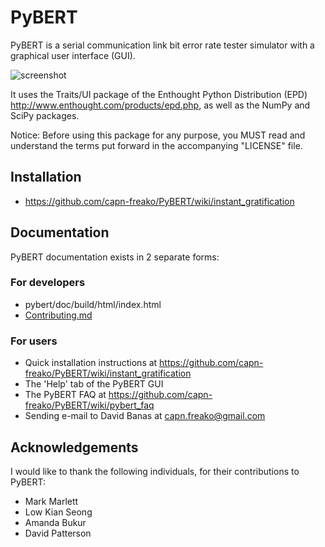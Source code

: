 # PyBERT

PyBERT is a serial communication link bit error rate tester simulator with a graphical user interface (GUI).

![screenshot](pybert/screen_shot.png)

It uses the Traits/UI package of the Enthought Python Distribution (EPD) <http://www.enthought.com/products/epd.php>,
as well as the NumPy and SciPy packages.

Notice: Before using this package for any purpose, you MUST read and understand the terms put forward in the accompanying "LICENSE" file.

## Installation

- <https://github.com/capn-freako/PyBERT/wiki/instant_gratification>

## Documentation

PyBERT documentation exists in 2 separate forms:

### For developers

- pybert/doc/build/html/index.html
- [Contributing.md](docs/CONTRIBUTING.md)

### For users

- Quick installation instructions at <https://github.com/capn-freako/PyBERT/wiki/instant_gratification>
- The 'Help' tab of the PyBERT GUI
- The PyBERT FAQ at <https://github.com/capn-freako/PyBERT/wiki/pybert_faq>
- Sending e-mail to David Banas at <capn.freako@gmail.com>

## Acknowledgements

I would like to thank the following individuals, for their contributions to PyBERT:

- Mark Marlett
- Low Kian Seong
- Amanda Bukur
- David Patterson
